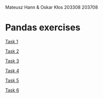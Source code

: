 Mateusz Hann & Oskar Kłos
203308         203708

# Pandas exercises
[Task 1](https://github.com/M4TI-21/pandas_exercises/blob/main/Exercise%201.md)

[Task 2](https://github.com/M4TI-21/pandas_exercises/blob/main/Exercise%202.md)

[Task 3](https://github.com/M4TI-21/pandas_exercises/blob/main/Exercise%203.md)

[Task 4](https://github.com/M4TI-21/pandas_exercises/blob/main/Exercise%204.md)

[Task 5](https://github.com/M4TI-21/pandas_exercises/blob/main/Exercise5.md)

[Task 6](https://github.com/M4TI-21/pandas_exercises/blob/main/Exercise6.md)
